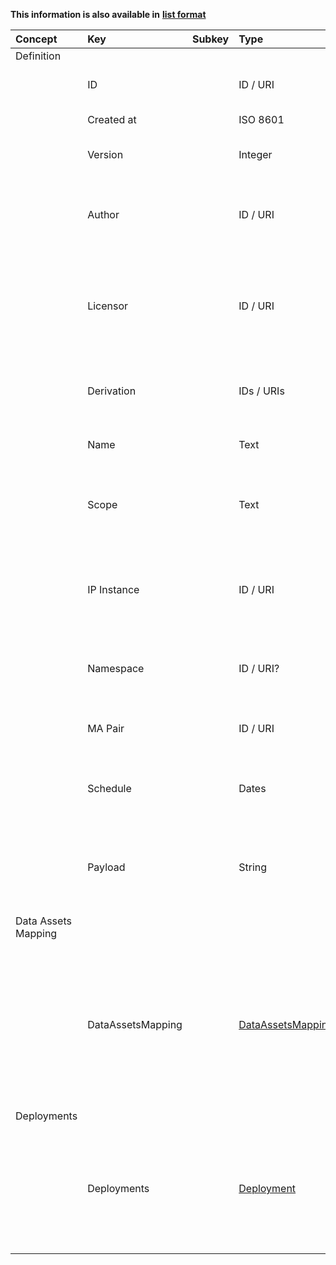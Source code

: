 
<style>
  .md-content__button {
    display: none;
  }
</style>

**This information is also available in** **[list format](/attributes/dma_tuple/)**

| Concept             | Key               | Subkey   | Type                                         | Example Value                             | Comment                                                                                                                                                        | Condition   |
|:--------------------|:------------------|:---------|:---------------------------------------------|:------------------------------------------|:---------------------------------------------------------------------------------------------------------------------------------------------------------------|:------------|
| Definition          |                   |          |                                              |                                           |                                                                                                                                                                |             |
|                     | ID                |          | ID / URI                                     | 123e4567-e89b-12d3-a456-426614174000      | Unique identifier for the DMA Tuple                                                                                                                            | auto        |
|                     | Created at        |          | ISO 8601                                     | 2021-05-01T00:00:00Z                      | Date of creation                                                                                                                                               | auto        |
|                     | Version           |          | Integer                                      | 21                                        | Version number of the DMA Tuple                                                                                                                                |             |
|                     | Author            |          | ID / URI                                     | person_123e4567-e89b-12d3 (auto)          | Identifier of the Author of the MA Pair (NB: Entity for author is referenced)                                                                                  | auto        |
|                     | Licensor          |          | ID / URI                                     | legal_entity_123e4567-e89b-12d3 (auto)    | Identifier of the Legal Entity licensing the the MA Pair (NB: Entity for Licensor is referenced)                                                               | auto        |
|                     | Derivation        |          | IDs / URIs                                   | dma_tuple_123e4567-e89b-12d3 (auto)       | In case of derivation, references to parent / child (optional)                                                                                                 | auto        |
|                     | Name              |          | Text                                         | Pressure drop for the injection in hall 3 | Short name to identify the DMA Tuple                                                                                                                           |             |
|                     | Scope             |          | Text                                         | Effectiveness of the mold closing process | Short description of the scope of the DMA Tuple (human readable)                                                                                               |             |
|                     | IP Instance       |          | ID / URI                                     | ip_instance_123e4567-e89b-12d3            | Identifier of the IP Instance the DMA Tuple is valid for (NB: Entity for IP Instance is referenced)                                                            |             |
|                     | Namespace         |          | ID / URI?                                    | namespace_123e4567-e89b-12d3              | Context to interpret the associated information (optional?)                                                                                                    |             |
|                     | MA Pair           |          | ID / URI                                     | ma_pair_123e4567-e89b-12d3                | Identifier of the MA Pair associated to the DMA Tuple                                                                                                          |             |
|                     | Schedule          |          | Dates                                        | R90/2021-05-01T00:00:00Z/PT48H            | Days and hours the DMA Tuple will be active (optional)                                                                                                         |             |
|                     | Payload           |          | String                                       | {‘injectionMold’: ‘Circuit Case’}         | User-defined key-value pairs: JSON string with additional information (optional)                                                                               |             |
| Data Assets Mapping |                   |          |                                              |                                           |                                                                                                                                                                |             |
|                     | DataAssetsMapping |          | [DataAssetsMapping](../dataassetsmapping.md) |                                           | Mapping the available Data assets in this DMA Tuple to available Microservices. Required if Data assets are required. Not all microservices need a Data asset. |             |
| Deployments         |                   |          |                                              |                                           |                                                                                                                                                                |             |
|                     | Deployments       |          | [Deployment](../deployment.md)               |                                           | Characteristics of the Deployment (i.e. Cloud or Edge infrastructure) for every Microservice associated to the DMA Tuple                                       |             |